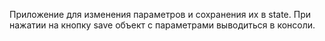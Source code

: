 Приложение для изменения параметров и сохранения их в state. При нажатии на кнопку save объект с параметрами выводиться в консоли.
